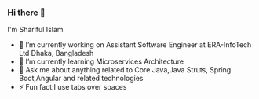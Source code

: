 ### Hi there 👋

I'm Shariful Islam

- 🔭 I’m currently working on Assistant Software Engineer at ERA-InfoTech Ltd
      Dhaka, Bangladesh
- 🌱 I’m currently learning Microservices Architecture 
- 👯 Ask me about anything related to  Core Java,Java Struts, Spring Boot,Angular and related technologies
- ⚡ Fun fact:I use tabs over spaces

